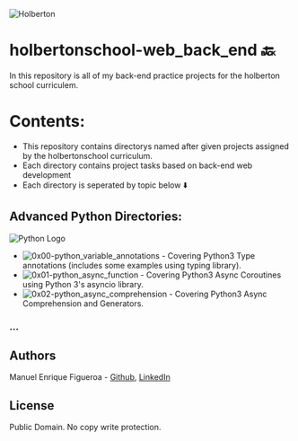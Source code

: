 ![Holberton](https://www.trinityventures.com/uploads/images/portfolio/_270xAUTO_crop_center-center/Holberton-3.png)
# holbertonschool-web_back_end :back:
In this repository is all of my back-end practice projects for the holberton school curriculem.

# Contents:
* This repository contains directorys named after given projects assigned by the holbertonschool curriculum.
* Each directory contains project tasks based on back-end web development
* Each directory is seperated by topic below :arrow_down:

## Advanced Python Directories:
![Python Logo](https://external-content.duckduckgo.com/iu/?u=https%3A%2F%2Fpluralsight.imgix.net%2Fpaths%2Fpython-7be70baaac.png&f=1&nofb=1)
* ![0x00-python_variable_annotations](https://github.com/FicusCarica308/holbertonschool-web_back_end/tree/main/0x00-python_variable_annotations) - Covering Python3  Type annotations (includes some examples using typing library).
* ![0x01-python_async_function](https://github.com/FicusCarica308/holbertonschool-web_back_end/tree/main/0x01-python_async_function) - Covering Python3  Async Coroutines using Python 3's asyncio library.
* ![0x02-python_async_comprehension](https://github.com/FicusCarica308/holbertonschool-web_back_end/tree/main/0x02-python_async_comprehension) - Covering Python3 Async Comprehension and Generators.
### ...
## Authors
Manuel Enrique Figueroa - [Github](https://github.com/FicusCarica308), [LinkedIn](https://www.linkedin.com/in/manuel-figueroa-292216215)

## License
Public Domain. No copy write protection.
